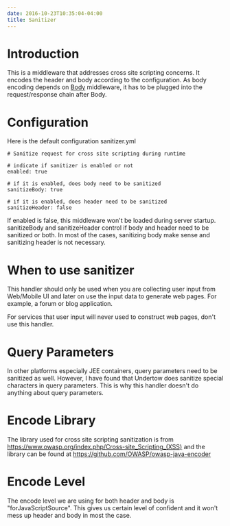 ```yaml
---
date: 2016-10-23T10:35:04-04:00
title: Sanitizer
---
```


# Introduction

This is a middleware that addresses cross site scripting concerns. It encodes the header
and body according to the configuration. As body encoding depends on
[Body](https://networknt.github.io/light-4j/middleware/body/) middleware, it has to be
plugged into the request/response chain after Body.

# Configuration

Here is the default configuration sanitizer.yml

```
# Sanitize request for cross site scripting during runtime

# indicate if sanitizer is enabled or not
enabled: true

# if it is enabled, does body need to be sanitized
sanitizeBody: true

# if it is enabled, does header need to be sanitized
sanitizeHeader: false
```

If enabled is false, this middleware won't be loaded during server startup. 
sanitizeBody and sanitizeHeader control if body and header need to be sanitized or both. In
most of the cases, sanitizing body make sense and sanitizing header is not necessary.

# When to use sanitizer

This handler should only be used when you are collecting user input from Web/Mobile UI and
later on use the input data to generate web pages. For example, a forum or blog application.

For services that user input will never used to construct web pages, don't use this handler.

# Query Parameters

In other platforms especially JEE containers, query parameters need to be sanitized as well.
However, I have found that Undertow does sanitize special characters in query parameters. This
is why this handler doesn't do anything about query parameters.

# Encode Library

The library used for cross site scripting sanitization is from https://www.owasp.org/index.php/Cross-site_Scripting_(XSS)
and the library can be found at https://github.com/OWASP/owasp-java-encoder

# Encode Level

The encode level we are using for both header and body is "forJavaScriptSource". This gives us
certain level of confident and it won't mess up header and body in most the case.

